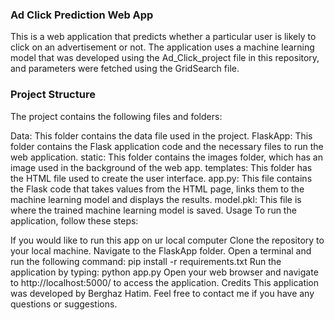 ### Ad Click Prediction Web App
This is a web application that predicts whether a particular user is likely to click on an advertisement or not. The application uses a machine learning model that was developed using the Ad_Click_project file in this repository, and parameters were fetched using the GridSearch file.

### Project Structure
The project contains the following files and folders:

Data: This folder contains the data file used in the project.
FlaskApp: This folder contains the Flask application code and the necessary files to run the web application.
static: This folder contains the images folder, which has an image used in the background of the web app.
templates: This folder has the HTML file used to create the user interface.
app.py: This file contains the Flask code that takes values from the HTML page, links them to the machine learning model and displays the results.
model.pkl: This file is where the trained machine learning model is saved.
Usage
To run the application, follow these steps:


If you would like to run this app on ur local computer
Clone the repository to your local machine.
Navigate to the FlaskApp folder.
Open a terminal and run the following command: pip install -r requirements.txt
Run the application by typing: python app.py
Open your web browser and navigate to http://localhost:5000/ to access the application.
Credits
This application was developed by Berghaz Hatim. Feel free to contact me if you have any questions or suggestions.
